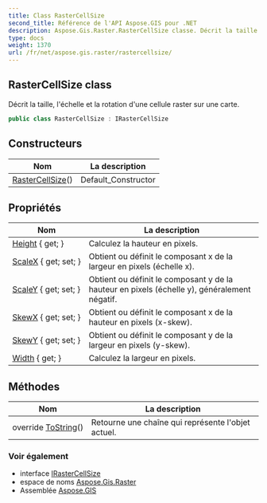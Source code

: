 ```yaml
---
title: Class RasterCellSize
second_title: Référence de l'API Aspose.GIS pour .NET
description: Aspose.Gis.Raster.RasterCellSize classe. Décrit la taille léchelle et la rotation dune cellule raster sur une carte.
type: docs
weight: 1370
url: /fr/net/aspose.gis.raster/rastercellsize/
---
```

## RasterCellSize class

Décrit la taille, l'échelle et la rotation d'une cellule raster sur une carte.

```csharp
public class RasterCellSize : IRasterCellSize
```

## Constructeurs

| Nom | La description |
| --- | --- |
| [RasterCellSize](rastercellsize/)() | Default_Constructor |

## Propriétés

| Nom | La description |
| --- | --- |
| [Height](../../aspose.gis.raster/rastercellsize/height/) { get; } | Calculez la hauteur en pixels. |
| [ScaleX](../../aspose.gis.raster/rastercellsize/scalex/) { get; set; } | Obtient ou définit le composant x de la largeur en pixels (échelle x). |
| [ScaleY](../../aspose.gis.raster/rastercellsize/scaley/) { get; set; } | Obtient ou définit le composant y de la hauteur en pixels (échelle y), généralement négatif. |
| [SkewX](../../aspose.gis.raster/rastercellsize/skewx/) { get; set; } | Obtient ou définit le composant x de la hauteur en pixels (x-skew). |
| [SkewY](../../aspose.gis.raster/rastercellsize/skewy/) { get; set; } | Obtient ou définit le composant y de la largeur en pixels (y-skew). |
| [Width](../../aspose.gis.raster/rastercellsize/width/) { get; } | Calculez la largeur en pixels. |

## Méthodes

| Nom | La description |
| --- | --- |
| override [ToString](../../aspose.gis.raster/rastercellsize/tostring/)() | Retourne une chaîne qui représente l'objet actuel. |

### Voir également

* interface [IRasterCellSize](../irastercellsize/)
* espace de noms [Aspose.Gis.Raster](../../aspose.gis.raster/)
* Assemblée [Aspose.GIS](../../)


